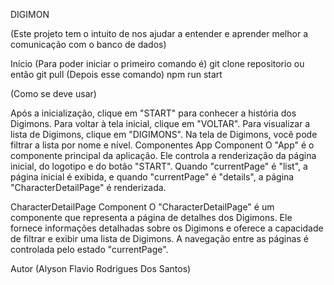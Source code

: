 DIGIMON


(Este projeto tem o intuito de nos ajudar a entender e aprender melhor a comunicação com o banco de dados)

Início
(Para poder iniciar o primeiro comando é)
git clone repositorio ou então git pull
(Depois esse comando)
npm run start

(Como se deve usar)

Após a inicialização, clique em "START" para conhecer a história dos Digimons.
Para voltar à tela inicial, clique em "VOLTAR".
Para visualizar a lista de Digimons, clique em "DIGIMONS".
Na tela de Digimons, você pode filtrar a lista por nome e nível.
Componentes
App Component
O "App" é o componente principal da aplicação. Ele controla a renderização da página inicial, do logotipo e do botão "START". Quando "currentPage" é "list", a página inicial é exibida, e quando "currentPage" é "details", a página "CharacterDetailPage" é renderizada.

CharacterDetailPage Component
O "CharacterDetailPage" é um componente que representa a página de detalhes dos Digimons. Ele fornece informações detalhadas sobre os Digimons e oferece a capacidade de filtrar e exibir uma lista de Digimons. A navegação entre as páginas é controlada pelo estado "currentPage".


Autor
(Alyson Flavio Rodrigues Dos Santos)